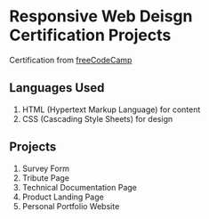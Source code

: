 # Responsive Web Deisgn Certification Projects
Certification from [freeCodeCamp](https://www.freecodecamp.org/learn/2022/responsive-web-design/)
## Languages Used
1) HTML (Hypertext Markup Language) for content
2) CSS (Cascading Style Sheets) for design

## Projects
1) Survey Form
2) Tribute Page
3) Technical Documentation Page
4) Product Landing Page
5) Personal Portfolio Website
